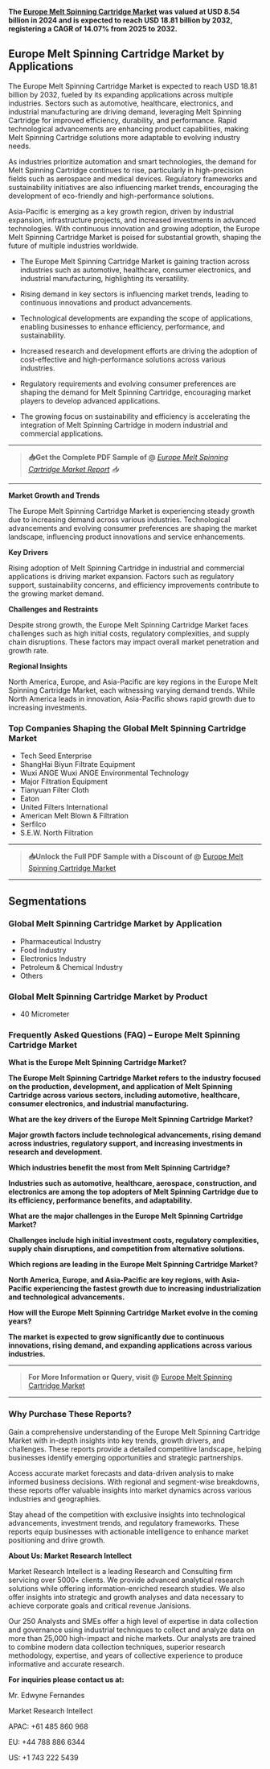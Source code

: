 <p><strong>The <a href="https://www.marketresearchintellect.com/download-sample/?rid=353486&amp;utm_source=Pulse-April-Europe&amp;utm_medium=852">Europe Melt Spinning Cartridge Market</a> was valued at USD 8.54 billion in 2024 and is expected to reach USD 18.81 billion by 2032, registering a CAGR of 14.07% from 2025 to 2032.</strong></p><h2>Europe Melt Spinning Cartridge Market by Applications&nbsp;</h2><p><p>The Europe Melt Spinning Cartridge Market is expected to reach USD 18.81 billion by 2032, fueled by its expanding applications across multiple industries. Sectors such as automotive, healthcare, electronics, and industrial manufacturing are driving demand, leveraging Melt Spinning Cartridge for improved efficiency, durability, and performance. Rapid technological advancements are enhancing product capabilities, making Melt Spinning Cartridge solutions more adaptable to evolving industry needs.</p><p>As industries prioritize automation and smart technologies, the demand for Melt Spinning Cartridge continues to rise, particularly in high-precision fields such as aerospace and medical devices. Regulatory frameworks and sustainability initiatives are also influencing market trends, encouraging the development of eco-friendly and high-performance solutions.</p><p>Asia-Pacific is emerging as a key growth region, driven by industrial expansion, infrastructure projects, and increased investments in advanced technologies. With continuous innovation and growing adoption, the Europe Melt Spinning Cartridge Market is poised for substantial growth, shaping the future of multiple industries worldwide.</p></p><ul><li><p>The Europe Melt Spinning Cartridge Market is gaining traction across industries such as automotive, healthcare, consumer electronics, and industrial manufacturing, highlighting its versatility.</p></li><li><p>Rising demand in key sectors is influencing market trends, leading to continuous innovations and product advancements.</p></li><li><p>Technological developments are expanding the scope of applications, enabling businesses to enhance efficiency, performance, and sustainability.</p></li><li><p>Increased research and development efforts are driving the adoption of cost-effective and high-performance solutions across various industries.</p></li><li><p>Regulatory requirements and evolving consumer preferences are shaping the demand for Melt Spinning Cartridge, encouraging market players to develop advanced applications.</p></li><li><p>The growing focus on sustainability and efficiency is accelerating the integration of Melt Spinning Cartridge in modern industrial and commercial applications.</p></li></ul><hr /><blockquote><p><strong><span class="font-[700]">📥Get the Complete PDF Sample of @ </span></strong><em><span class="font-[700]"><a href="https://www.marketresearchintellect.com/download-sample/?rid=353486&amp;utm_source=Pulse-April-Europe&amp;utm_medium=852" target="_blank" data-tracking-control-name="article-ssr-frontend-pulse_little-text-block" data-tracking-will-navigate="" data-test-link="">Europe Melt Spinning Cartridge Market Report</a>&nbsp;📥</span></em></p></blockquote><hr /><p class="" data-start="77" data-end="360"><strong data-start="77" data-end="105">Market Growth and Trends</strong></p><p class="" data-start="77" data-end="360">The Europe Melt Spinning Cartridge Market is experiencing steady growth due to increasing demand across various industries. Technological advancements and evolving consumer preferences are shaping the market landscape, influencing product innovations and service enhancements.</p><p class="" data-start="362" data-end="606"><strong data-start="362" data-end="377">Key Drivers</strong></p><p class="" data-start="362" data-end="606">Rising adoption of Melt Spinning Cartridge in industrial and commercial applications is driving market expansion. Factors such as regulatory support, sustainability concerns, and efficiency improvements contribute to the growing market demand.</p><p class="" data-start="608" data-end="849"><strong data-start="608" data-end="637">Challenges and Restraints</strong></p><p class="" data-start="608" data-end="849">Despite strong growth, the Europe Melt Spinning Cartridge Market faces challenges such as high initial costs, regulatory complexities, and supply chain disruptions. These factors may impact overall market penetration and growth rate.</p><p class="" data-start="851" data-end="1095"><strong data-start="851" data-end="872">Regional Insights</strong></p><p class="" data-start="851" data-end="1095">North America, Europe, and Asia-Pacific are key regions in the Europe Melt Spinning Cartridge Market, each witnessing varying demand trends. While North America leads in innovation, Asia-Pacific shows rapid growth due to increasing investments.</p><p><h3>Top Companies Shaping the Global Melt Spinning Cartridge Market </h3><ul><li>Tech Seed Enterprise</li><li>ShangHai Biyun Filtrate Equipment</li><li>Wuxi ANGE Wuxi ANGE Environmental Technology</li><li>Major Filtration Equipment</li><li>Tianyuan Filter Cloth</li><li>Eaton</li><li>United Filters International</li><li>American Melt Blown & Filtration</li><li>Serfilco</li><li>S.E.W. North Filtration</li></ul></p><hr /><blockquote><p><strong>📥Unlock the Full PDF Sample with a Discount of @</strong> <a href="https://www.marketresearchintellect.com/ask-for-discount/?rid=353486&amp;utm_source=Pulse-April-Europe&amp;utm_medium=852">Europe Melt Spinning Cartridge Market</a></p></blockquote><hr /><p><h2>Segmentations</h2><h3>Global Melt Spinning Cartridge Market by Application</h3><ul><li>Pharmaceutical Industry</li><li>Food Industry</li><li>Electronics Industry</li><li>Petroleum & Chemical Industry</li><li>Others</li></ul><h3>Global Melt Spinning Cartridge Market by Product</h3><ul><li>40 Micrometer</li></ul></p><h3><strong>Frequently Asked Questions (FAQ) &ndash; Europe Melt Spinning Cartridge Market</strong></h3><p><strong>What is the Europe Melt Spinning Cartridge Market?</strong></p><p><strong>The Europe Melt Spinning Cartridge Market refers to the industry focused on the production, development, and application of Melt Spinning Cartridge across various sectors, including automotive, healthcare, consumer electronics, and industrial manufacturing.</strong></p><p><strong>What are the key drivers of the Europe Melt Spinning Cartridge Market?</strong></p><p><strong>Major growth factors include technological advancements, rising demand across industries, regulatory support, and increasing investments in research and development.</strong></p><p><strong>Which industries benefit the most from Melt Spinning Cartridge?</strong></p><p><strong>Industries such as automotive, healthcare, aerospace, construction, and electronics are among the top adopters of Melt Spinning Cartridge due to its efficiency, performance benefits, and adaptability.</strong></p><p><strong>What are the major challenges in the Europe Melt Spinning Cartridge Market?</strong></p><p><strong>Challenges include high initial investment costs, regulatory complexities, supply chain disruptions, and competition from alternative solutions.</strong></p><p><strong>Which regions are leading in the Europe Melt Spinning Cartridge Market?</strong></p><p><strong>North America, Europe, and Asia-Pacific are key regions, with Asia-Pacific experiencing the fastest growth due to increasing industrialization and technological advancements.</strong></p><p><strong>How will the Europe Melt Spinning Cartridge Market evolve in the coming years?</strong></p><p><strong>The market is expected to grow significantly due to continuous innovations, rising demand, and expanding applications across various industries.</strong></p><hr /><blockquote><p><span class="font-[700]"><strong>For More Information or Query, visit&nbsp;@</strong>&nbsp;</span><span class="font-[700]"><a href="https://www.marketresearchintellect.com/product/global-melt-spinning-cartridge-market-size-and-forecast/?utm_source=Linkedin&utm_medium=852" target="_blank" data-tracking-control-name="article-ssr-frontend-pulse_little-text-block" data-tracking-will-navigate="" data-test-link="">Europe Melt Spinning Cartridge Market</a></span></p></blockquote><hr /><h3><strong data-start="0" data-end="31">Why Purchase These Reports?</strong></h3><p class="" data-start="35" data-end="297">Gain a comprehensive understanding of the Europe Melt Spinning Cartridge Market with in-depth insights into key trends, growth drivers, and challenges. These reports provide a detailed competitive landscape, helping businesses identify emerging opportunities and strategic partnerships.</p><p class="" data-start="299" data-end="540">Access accurate market forecasts and data-driven analysis to make informed business decisions. With regional and segment-wise breakdowns, these reports offer valuable insights into market dynamics across various industries and geographies.</p><p class="" data-start="542" data-end="784">Stay ahead of the competition with exclusive insights into technological advancements, investment trends, and regulatory frameworks. These reports equip businesses with actionable intelligence to enhance market positioning and drive growth.</p><p><strong><span class="font-[700]">About Us: Market Research Intellect</span></strong></p><p><span class="">Market Research Intellect is a leading Research and Consulting firm servicing over 5000+ clients. We provide advanced analytical research solutions while offering information-enriched research studies.&nbsp;</span>We also offer insights into strategic and growth analyses and data necessary to achieve corporate goals and critical revenue Janisions.</p><p><span class="">Our 250 Analysts and SMEs offer a high level of expertise in data collection and governance using industrial techniques to collect and analyze data on more than 25,000 high-impact and niche markets. Our analysts are trained to combine modern data collection techniques, superior research methodology, expertise, and years of collective experience to produce informative and accurate research.</span></p><p><strong>For inquiries please contact us at:</strong></p><p>Mr. Edwyne Fernandes</p><p>Market Research Intellect</p><p>APAC: +61 485 860 968</p><p>EU: +44 788 886 6344</p><p>US: +1 743 222 5439</p>